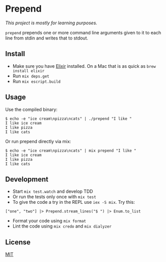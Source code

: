 # Prepend

*This project is mostly for learning purposes.*

`prepend` prepends one or more command line arguments given to it to each line from stdin and writes that to stdout.


## Install

- Make sure you have [Elixir](https://elixir-lang.org/) installed. On a Mac that is as quick as `brew install elixir`
- Run `mix deps.get`
- Run `mix escript.build`


## Usage

Use the compiled binary:

```
$ echo -e "ice cream\npizza\ncats" | ./prepend "I like "
I like ice cream
I like pizza
I like cats
```

Or run prepend directly via mix:

```
$ echo -e "ice cream\npizza\ncats" | mix prepend "I like "
I like ice cream
I like pizza
I like cats
```


## Development

- Start `mix test.watch` and develop TDD
- Or run the tests only once with `mix test`
- To give the code a try in the REPL use `iex -S mix`. Try this:

```
["one", "two"] |> Prepend.stream_lines("$ ") |> Enum.to_list
```

- Format your code using `mix format`
- Lint the code using `mix credo` and `mix dialyzer`


## License

[MIT](./LICENSE)
